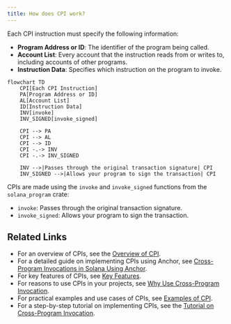```yaml
---
title: How does CPI work?
---
```


Each CPI instruction must specify the following information:

- **Program Address or ID**: The identifier of the program being called.
- **Account List**: Every account that the instruction reads from or writes to, including accounts of other programs.
- **Instruction Data**: Specifies which instruction on the program to invoke.

```mermaid
flowchart TD
    CPI[Each CPI Instruction]
    PA[Program Address or ID]
    AL[Account List]
    ID[Instruction Data]
    INV[invoke]
    INV_SIGNED[invoke_signed]

    CPI --> PA
    CPI --> AL
    CPI --> ID
    CPI -.-> INV
    CPI -.-> INV_SIGNED

    INV -->|Passes through the original transaction signature| CPI
    INV_SIGNED -->|Allows your program to sign the transaction| CPI
```

CPIs are made using the `invoke` and `invoke_signed` functions from the `solana_program` crate:

- `invoke`: Passes through the original transaction signature.
- `invoke_signed`: Allows your program to sign the transaction.

## Related Links

- For an overview of CPIs, see the [Overview of CPI](overview.md).
- For a detailed guide on implementing CPIs using Anchor, see [Cross-Program Invocations in Solana Using Anchor](index.md).
- For key features of CPIs, see [Key Features](key-features.md).
- For reasons to use CPIs in your projects, see [Why Use Cross-Program Invocation](why.md).
- For practical examples and use cases of CPIs, see [Examples of CPI](examples-of-cpi.md).
- For a step-by-step tutorial on implementing CPIs, see the [Tutorial on Cross-Program Invocation](tutorial.md).
